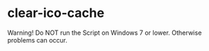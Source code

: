 # clear-ico-cache
 Warning! Do NOT run the Script on Windows 7 or lower. Otherwise problems can occur.
